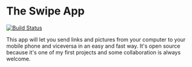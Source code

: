 The Swipe App
=============

[![Build Status](https://travis-ci.org/hulehule20/Swipe.svg?branch=master)](https://travis-ci.org/hulehule20/Swipe)

This app will let you send links and pictures from your computer to your mobile phone and viceversa in an easy and fast way.  It's open source because it's one of my first projects and some collaboration is always welcome.
